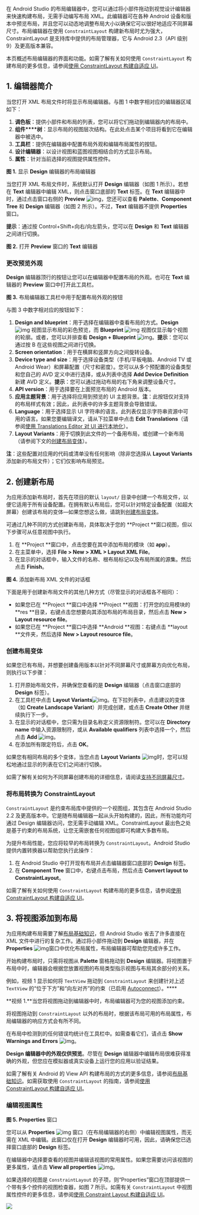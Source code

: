 在 Android Studio 的布局编辑器中，您可以通过将小部件拖动到视觉设计编辑器来快速构建布局，无需手动编写布局 XML。此编辑器可在各种 Android 设备和版本中预览布局，并且您可以动态地调整布局大小以确保它可以很好地适应不同屏幕尺寸。布局编辑器在使用 `ConstraintLayout` 构建新布局时尤为强大，ConstraintLayout 是支持库中提供的布局管理器，它与 Android 2.3（API 级别 9）及更高版本兼容。

本页概述布局编辑器的界面和功能。如需了解有关如何使用 `ConstraintLayout` 构建布局的更多信息，请参阅[使用 ConstraintLayout 构建自适应 UI](https://developer.android.google.cn/training/constraint-layout/index.html)。

## 1. 编辑器简介

当您打开 XML 布局文件时将显示布局编辑器。与图 1 中数字相对应的编辑器区域如下：

1. **调色板**：提供小部件和布局的列表，您可以将它们拖动到编辑器内的布局中。
2. **组件****树**：显示布局的视图层次结构。在此处点击某个项目将看到它在编辑器中被选中。
3. **工具栏**：提供在编辑器中配置布局外观和编辑布局属性的按钮。
4. **设计编辑器**：以设计视图和蓝图视图相结合的方式显示布局。
5. **属性**：针对当前选择的视图提供属性控件。

**图 1.** 显示 **Design** 编辑器的布局编辑器

当您打开 XML 布局文件时，系统默认打开 **Design** 编辑器（如图 1 所示）。若想在 **Text** 编辑器中编辑 XML，则点击窗口底部的 **Text** 标签。在 **Text** 编辑器中时，通过点击窗口右侧的 **Preview** ![img](https://developer.android.google.cn/studio/images/buttons/window-preview.png)，您还可以查看 **Palette**、**Component Tree** 和 **Design** 编辑器（如图 2 所示）。不过，**Text** 编辑器不提供 **Properties** 窗口。

**提示**：通过按 Control+Shift+向右/向左箭头，您可以在 **Design** 和 **Text** 编辑器之间进行切换。

**图 2.** 打开 **Preview** 窗口的 **Text** 编辑器

### 更改预览外观

**Design** 编辑器顶行的按钮让您可以在编辑器中配置布局的外观。也可在 **Text** 编辑器的 **Preview** 窗口中打开此工具栏。

**图 3.** 布局编辑器工具栏中用于配置布局外观的按钮

与图 3 中数字相对应的按钮如下：

1. **Design and blueprint**：用于选择在编辑器中查看布局的方式。**Design** ![img](https://developer.android.google.cn/studio/images/buttons/layout-editor-design.png) 视图显示布局的彩色预览，而 **Blueprint** ![img](https://developer.android.google.cn/studio/images/buttons/layout-editor-blueprint.png) 视图仅显示每个视图的轮廓。或者，您可以并排查看 **Design + Blueprint** ![img](https://developer.android.google.cn/studio/images/buttons/layout-editor-design-blueprint.png)。**提示**：您可以通过按 B 在这些视图之间进行切换。
2. **Screen orientation**：用于在横屏和竖屏方向之间旋转设备。
3. **Device type and size**：用于选择设备类型（手机/平板电脑、Android TV 或 Android Wear）和屏幕配置（尺寸和密度）。您可以从多个预配置的设备类型和您自己的 AVD 定义中进行选择，或从列表中选择 **Add Device Definition** 新建 AVD 定义。**提示**：您可以通过拖动布局的右下角来调整设备尺寸。
4. **API version**：用于选择要在上面预览布局的 Android 版本。
5. **应用主题背景**：用于选择将应用到预览的 UI 主题背景。**注**：此按钮仅对支持的布局样式有效；因此，此列表中的许多主题背景会导致错误。
6. **Language**：用于选择显示 UI 字符串的语言。此列表仅显示字符串资源中可用的语言。如果您要编辑译文，请从下拉菜单中点击 **Edit Translations**（请参阅[使用 Translations Editor 对 UI 进行本地化](https://developer.android.google.cn/studio/write/translations-editor.html)）。
7. **Layout Variants**：用于切换到此文件的一个备用布局，或创建一个新布局（请参阅下文的[创建布局变体](https://developer.android.google.cn/studio/write/create-variant)）。

**注**：这些配置对应用的代码或清单没有任何影响（除非您选择从 **Layout Variants** 添加新的布局文件）；它们仅影响布局预览。

## 2. 创建新布局

为应用添加新布局时，首先在项目的默认 `layout/` 目录中创建一个布局文件，以便它适用于所有设备配置。在拥有默认布局后，您可以针对特定设备配置（如超大屏幕）创建该布局的变体—如果您想这么做，请跳到[创建布局变体](https://developer.android.google.cn/studio/write/create-variant)。

可通过几种不同的方式创建新布局，具体取决于您的 **Project **窗口视图，但以下步骤可从任意视图中执行。

1. 在 **Project **窗口中，点击您要在其中添加布局的模块（如 **app**）。
2. 在主菜单中，选择 **File > New > XML > Layout XML File**。
3. 在显示的对话框中，输入文件的名称、根布局标记以及布局所属的源集。然后点击 **Finish**。

**图 4.** 添加新布局 XML 文件的对话框

下面是用于创建新布局文件的其他几种方式（尽管显示的对话框各不相同）：

- 如果您已在 **Project **窗口中选择 **Project **视图：打开您的应用模块的 **res **目录，右键点击您想要向其添加布局的布局目录，然后点击 **New > Layout resource file**。
- 如果您已在 **Project **窗口中选择 **Android **视图：右键点击 **layout **文件夹，然后选择 **New > Layout resource file**。

### 创建布局变体

如果您已有布局，并想要创建备用版本以针对不同屏幕尺寸或屏幕方向优化布局，则执行以下步骤：

1. 打开原始布局文件，并确保您查看的是 **Design** 编辑器（点击窗口底部的 **Design** 标签）。
2. 在工具栏中点击 **Layout Variants**![img](https://developer.android.google.cn/studio/images/buttons/layout-editor-variants.png)。在下拉列表中，点击建议的变体（如 **Create Landscape Variant**）并完成创建，或点击 **Create Other** 并继续执行下一步。
3. 在显示的对话框中，您只需为目录名称定义资源限制符。您可以在 **Directory name** 中输入资源限制符，或从 **Available qualifiers** 列表中选择一个，然后点击 **Add** ![img](https://developer.android.google.cn/studio/images/buttons/add-arrows.png)。
4. 在添加所有限定符后，点击 **OK**。

如果您有相同布局的多个变体，当您点击 **Layout Variants** ![img](https://developer.android.google.cn/studio/images/buttons/layout-editor-variants.png)时，您可以轻松地通过显示的列表在它们之间进行切换。

如需了解有关如何为不同屏幕创建布局的详细信息，请阅读[支持不同屏幕尺寸](https://developer.android.google.cn/training/multiscreen/screensizes.html)。

### 将布局转换为 ConstraintLayout

`ConstraintLayout` 是约束布局库中提供的一个视图组，其包含在 Android Studio 2.2 及更高版本中。它是随布局编辑器一起从头开始构建的，因此，所有功能均可通过 Design 编辑器访问，您无需手动编辑 XML。ConstraintLayout 最出色之处是基于约束的布局系统，让您无需嵌套任何视图组即可构建大多数布局。

为提升布局性能，您应将较早的布局转换为 `ConstraintLayout`。Android Studio 提供内置转换器以帮助您执行此操作：

1. 在 Android Studio 中打开现有布局并点击编辑器窗口底部的 **Design** 标签。
2. 在 **Component Tree** 窗口中，右键点击布局，然后点击 **Convert layout to ConstraintLayout**。

如需了解有关如何使用 `ConstraintLayout` 构建布局的更多信息，请参阅[使用 ConstraintLayout 构建自适应 UI](https://developer.android.google.cn/training/constraint-layout/index.html)。

## 3. 将视图添加到布局

为应用构建布局需要了解[布局基础知识](https://developer.android.google.cn/guide/topics/ui/declaring-layout.html)，但 Android Studio 省去了许多直接在 XML 文件中进行的复杂工作。通过将小部件拖动到 **Design** 编辑器，并在 **Properties** ![img](https://developer.android.google.cn/studio/images/buttons/window-properties.png)窗口中优化布局属性，布局编辑器可帮助您完成许多工作。

开始构建布局时，只需将视图从 **Palette** 窗格拖动到 **Design** 编辑器。将视图置于布局中时，编辑器会根据您放置视图的布局类型指示视图与布局其余部分的关系。

例如，视频 1 显示如何将 `TextView` 拖动到 `ConstraintLayout` 来创建针对上述 `TextView` 的“位于下方”和“向左对齐”的约束（已启用 [Autoconnect](https://developer.android.google.cn/training/constraint-layout/index.html#autoconnect-infer)）。****

**视频 1.**当您将视图拖动到编辑器中时，布局编辑器可为您的视图添加约束。

将视图拖动到 `ConstraintLayout` 以外的布局时，根据该布局可用的布局属性，布局编辑器的响应方式会有所不同。

在布局中检测到的任何错误均统计在工具栏中。如需查看它们，请点击 **Show Warnings and Errors** ![img](https://developer.android.google.cn/studio/images/buttons/layout-editor-errors.png)。

**Design 编辑器中的外观仅供预览**。尽管在 **Design** 编辑器中编辑布局很难获得准确的外观，但您应在模拟器或真实设备上运行您的应用以验证结果。

如需了解有关 Android 的 View API 构建布局的方式的更多信息，请参阅[布局基础知识](https://developer.android.google.cn/guide/topics/ui/declaring-layout.html)。如需获取使用 `ConstraintLayout` 的指南，请参阅[使用 ConstraintLayout 构建自适应 UI](https://developer.android.google.cn/training/constraint-layout/index.html)。

### 编辑视图属性

**图 5.** **Properties** 窗口

您可以从 **Properties** ![img](https://developer.android.google.cn/studio/images/buttons/window-properties.png) 窗口（在布局编辑器的右侧）中编辑视图属性，而无需在 XML 中编辑。此窗口仅在打开 **Design** 编辑器时可用，因此，请确保您已选择窗口底部的 **Design** 标签。

在编辑器中选择要查看的视图并编辑该视图的常用属性。如果您需要访问该视图的更多属性，请点击 **View all properties** ![img](https://developer.android.google.cn/studio/images/buttons/layout-editor-all-properties.png)。

如果选择的视图是 `ConstraintLayout` 的子项，则“Properties”窗口在顶部提供一个带有多个控件的视图检查器，如图 7 所示。如需有关 `ConstraintLayout` 中视图属性控件的更多信息，请参阅[使用 Constraint Layout 构建自适应 UI](https://developer.android.google.cn/training/constraint-layout/index.html)。

![](https://developer.android.google.cn/studio/images/write/layout-editor-properties_2-2_2x.png)